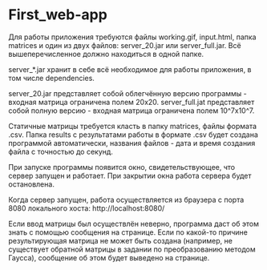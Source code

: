 # First_web-app

Для работы приложения требуются файлы working.gif, input.html, папка matrices и один из двух файлов: server_20.jar или server_full.jar.
Всё вышеперечисленное должно находиться в одной папке. 

server_*.jar хранит в себе всё необходимое для работы приложения, в том числе dependencies.

server_20.jar представляет собой облегчённую версию программы - входная матрица ограничена полем 20х20.
server_full.jat представляет собой полную версию - входная матрица ограничена полем 10^7x10^7.

Статичные матрицы требуется класть в папку matrices, файлы формата .csv. Папка results с результатами работы в формате .csv будет создана программой автоматически, названия файлов - дата и время создания файла с точностью до секунд.

При запуске программы появится окно, свидетельствующее, что сервер запущен и работает. При закрытии окна работа сервера будет остановлена.

Когда сервер запущен, работа осуществляется из браузера с порта 8080 локального хоста: http://localhost:8080/

Если ввод матрицы был осуществлён неверно, программа даст об этом знать с помощью сообщения на странице.
Если по какой-то причине результирующая матрица не может быть создана (например, не существует обратной матрицы в задании по преобразованию методом Гаусса), сообщение об этом будет выведено на странице.
